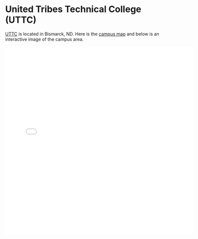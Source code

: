 # United Tribes Technical College (UTTC)

[UTTC](https://uttc.edu/about-uttc/) is located in Bismarck, ND.
Here is the
[campus map](https://uttc.edu/wp-content/uploads/2021/11/CAMPUS-MAP-2021-22.pdf)
and below is an interactive image of the campus area.

<embed type="text/html" src="uttc.html" width="600" height="600">